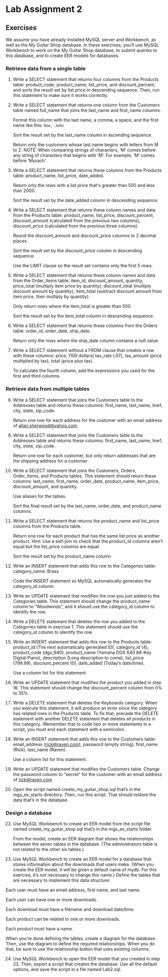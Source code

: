 # Lab Assignment 2

## Exercises

We assume you have already installed MySQL server and Workbench, as well as the My Guitar Shop database. In these exercises, you’ll use MySQL Workbench to work on the My Guitar Shop database, to submit queries to this database, and to create EER models for databases.

### Retrieve data from a single table

1. Write a SELECT statement that returns four columns from the Products table: product_code, product_name, list_price, and discount_percent, and sorts the result set by list price in descending sequence. Then, run this statement to make sure it works correctly.

2. Write a SELECT statement that returns one column from the Customers table named full_name that joins the last_name and first_name columns. 

   Format this column with the last name, a comma, a space, and the first name like this: `Doe, John`
   
   Sort the result set by the last_name column in ascending sequence.
   
   Return only the customers whose last name begins with letters from M to Z. NOTE: When comparing strings of characters, ‘M’ comes before any string of characters that begins with ‘M’. For example, ‘M’ comes before ‘Murach'.
   
3. Write a SELECT statement that returns these columns from the Products table: product_name, list_price, date_added.
      
   Return only the rows with a list price that's greater than 500 and less than 2000.
   
   Sort the result set by the date_added column in descending sequence.
   
4. Write a SELECT statement that returns these column names and data from the Products table: product_name, list_price, discount_percent, discount_amount (calculated from the previous two columns), discount_price (calculated from the previous three columns).
   
   Round the discount_amount and discount_price columns to 2 decimal places.
   
   Sort the result set by the discount_price column in descending sequence.
   
   Use the LIMIT clause so the result set contains only the first 5 rows.
   
5. Write a SELECT statement that returns these column names and data from the Order_Items table: item_id, discount_amount, quantity, price_total (multiply item price by quantity), discount_total (multiply discount amount by quantity), item_total (subtract discount amount from item price, then multiply by quantity).
 
   Only return rows where the item_total is greater than 500.
   
   Sort the result set by the item_total column in descending sequence.
   
6. Write a SELECT statement that returns these columns from the Orders table: order_id, order_date, ship_date.

   Return only the rows where the ship_date column contains a null value.
   
7. Write a SELECT statement without a FROM clause that creates a row with these columns: price, (100 dollars) tax_rate (.07), tax_amount (price multiplied by tax), total (price plus tax).

   To calculate the fourth column, add the expressions you used for the first and third columns.
   
### Retrieve data from multiple tables

8. Write a SELECT statement that joins the Customers table to the Addresses table and returns these columns: first_name, last_name, line1, city, state, zip_code.

   Return one row for each address for the customer with an email address of allan.sherwood@yahoo.com.
   
9. Write a SELECT statement that joins the Customers table to the Addresses table and returns these columns: first_name, last_name, line1, city, state, zip_code.

   Return one row for each customer, but only return addresses that are the shipping address for a customer.
   
10. Write a SELECT statement that joins the Customers, Orders, Order_Items, and Products tables. This statement should return these columns: last_name, first_name, order_date, product_name, item_price, discount_amount, and quantity. 

    Use aliases for the tables. 
   
    Sort the final result set by the last_name, order_date, and product_name columns.
   
11. Write a SELECT statement that returns the product_name and list_price columns from the Products table.

    Return one row for each product that has the same list price as another product. Hint: Use a self-join to check that the product_id columns aren’t equal but the list_price columns are equal.
   
   
    Sort the result set by the product_name column
   
12. Write an INSERT statement that adds this row to the Categories table: category_name: Brass 

    Code the INSERT statement so MySQL automatically generates the category_id column.
    
14. Write an UPDATE statement that modifies the row you just added to the Categories table. This statement should change the product_name column to “Woodwinds”, and it should use the category_id column to identify the row.

15. Write a DELETE statement that deletes the row you added to the Categories table in exercise 1. This statement should use the category_id column to identify the row.

16. Write an INSERT statement that adds this row to the Products table: product_id (The next automatically generated ID), category_id (4), product_code (dgx_640), product_name (Yamaha DGX 640 88-Key Digital Piano), description (Long description to come), list_price (799.99), discount_percent (0), date_added (Today’s date/time).

    Use a column list for this statement.
    
17. Write an UPDATE statement that modifies the product you added in step 16. This statement should change the discount_percent column from 0% to 35%.

18. Write a DELETE statement that deletes the Keyboards category. When you execute this statement, it will produce an error since the category has related rows in the Products table. To fix that, precede the DELETE statement with another DELETE statement that deletes all products in this category. (Remember that to code two or more statements in a script, you must end each statement with a semicolon.

19. Write an INSERT statement that adds this row to the Customers table: email_address (rick@raven.com), password (empty string), first_name (Rick), last_name (Raven).

    Use a column list for this statement.
    
20. Write an UPDATE statement that modifies the Customers table. Change the password column to “secret” for the customer with an email address of rick@raven.com

21. Open the script named create_my_guitar_shop.sql that’s in the mgs_ex_starts directory. Then, run this script. That should restore the data that’s in the database.

### Design a database

22. Use MySQL Workbench to create an EER model from the script file named create_my_guitar_shop.sql that’s in the mgs_ex_starts folder. 

    From the model, create an EER diagram that shows the relationships between the seven tables in the database. (The administrators table is not related to the other six tables.)
    
23. Use MySQL Workbench to create an EER model for a database that stores information about the downloads that users make. (When you create the EER model, it will be given a default name of mydb. For this exercise, it’s not necessary to change this name.) Define the tables that are necessary to implement this data structure:

Each user must have an email address, first name, and last name.

Each user can have one or more downloads.

Each download must have a filename and download date/time.

Each product can be related to one or more downloads.

Each product must have a name.

When you’re done defining the tables, create a diagram for the database. Then, use the diagram to define the required relationships. When you do that, be sure to use the relationship button that uses existing columns.

24. Use MySQL Workbench to open the EER model that you created in step 23. Then, export a script that creates the database. Use all the default options, and save the script in a file named Lab2.sql.
